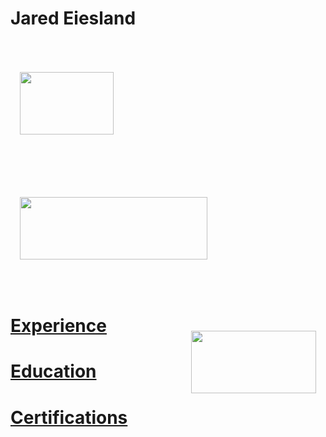 # Jared Eiesland
<html>
  <Body>
                  
   <p><img style="padding: 50 15px; float: left;" 
            src ="https://i.imgur.com/Uai8sk0.jpg" 
            width="150" height="100"
            ALIGN="Left"/></p>
     
   <p><img style="padding: 50 15px; float: center;" 
            src ="https://i.imgur.com/pI9Yf3d.jpg" 
            width="300" height="100"
            ALIGN="Center"/></p>
  
   <p><img style="padding: 50 15px; float: right;" 
            src ="https://i.imgur.com/JZI2hPi.gif" 
            width="200" height="100"
            ALIGN="Right"/></p>
     
        
    
    
    
    
   <h1><a href="https://github.com/jaredeiesland/Curriculum-Vitae/blob/master/Experience.md#jared-eiesland---experience">Experience</a></h1>
     <h1><a href="https://github.com/jaredeiesland/Curriculum-Vitae/blob/master/Education.md#jared-eiesland---education">Education</a></h1>
         <h1><a href="https://github.com/jaredeiesland/Curriculum-Vitae/blob/master/Certifications.md#jared-eiesland---certifications">Certifications</a></h1>
    
   </body>
  </html>
